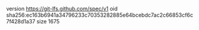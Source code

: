 version https://git-lfs.github.com/spec/v1
oid sha256:ec163b6941a34796233c70353282885e64bcebdc7ac2c66853cf6c7f428d1a37
size 1675
